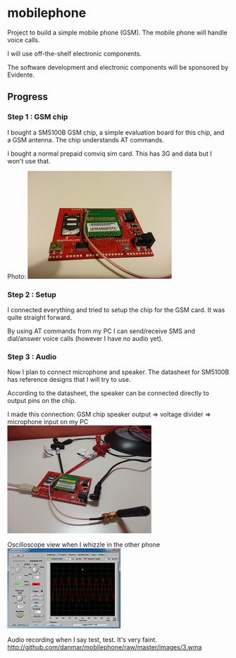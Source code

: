 
# mobilephone

Project to build a simple mobile phone (GSM). The mobile phone will handle
voice calls.

I will use off-the-shelf electronic components.

The software development and electronic components will be sponsored by
Evidente.

## Progress

### Step 1 : GSM chip

I bought a SM5100B GSM chip, a simple evaluation board for this chip, and a
GSM antenna. The chip understands AT commands.

I bought a normal prepaid comviq sim card. This has 3G and data but I won't
use that.

Photo:
![alt text](http://github.com/danmar/mobilephone/raw/master/images/1-mini.png "Chip")

### Step 2 : Setup

I connected everything and tried to setup the chip for the GSM card. It was
quite straight forward.

By using AT commands from my PC I can send/receive SMS and dial/answer voice
calls (however I have no audio yet).

### Step 3 : Audio

Now I plan to connect microphone and speaker. The datasheet for SM5100B has
reference designs that I will try to use.

According to the datasheet, the speaker can be connected directly to output
pins on the chip.

I made this connection:
  GSM chip speaker output => voltage divider => microphone input on my PC
![alt text](http://github.com/danmar/mobilephone/raw/master/images/3a-mini.png "Connection")

Oscilloscope view when I whizzle in the other phone
![alt text](http://github.com/danmar/mobilephone/raw/master/images/3b-mini.png "Oscilloscope view")

Audio recording when I say test, test. It's very faint.
http://github.com/danmar/mobilephone/raw/master/images/3.wma

